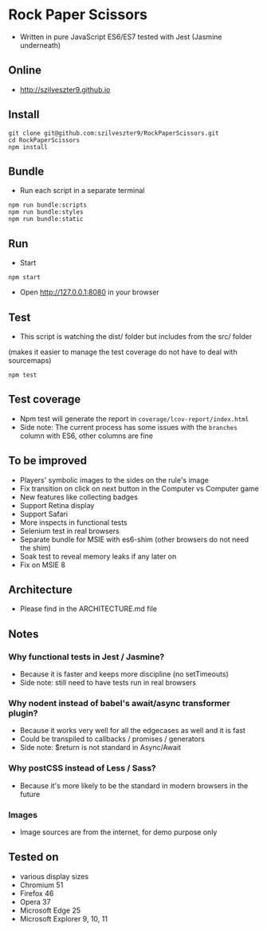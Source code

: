 # Rock Paper Scissors

* Written in pure JavaScript ES6/ES7 tested with Jest (Jasmine underneath)

## Online
* http://szilveszter9.github.io

## Install
```
git clone git@github.com:szilveszter9/RockPaperScissors.git
cd RockPaperScissors
npm install
```

## Bundle
* Run each script in a separate terminal
```
npm run bundle:scripts
npm run bundle:styles
npm run bundle:static
```

## Run
* Start
```
npm start
```
* Open http://127.0.0.1:8080 in your browser

## Test
* This script is watching the dist/ folder but includes from the src/ folder

(makes it easier to manage the test coverage do not have to deal with sourcemaps)
```
npm test
```
## Test coverage
* Npm test will generate the report in `coverage/lcov-report/index.html`
* Side note: The current process has some issues with the `branches` column with ES6, other columns are fine

## To be improved
* Players' symbolic images to the sides on the rule's image
* Fix transition on click on next button in the Computer vs Computer game
* New features like collecting badges
* Support Retina display
* Support Safari
* More inspects in functional tests
* Selenium test in real browsers
* Separate bundle for MSIE with es6-shim (other browsers do not need the shim)
* Soak test to reveal memory leaks if any later on
* Fix on MSIE 8

## Architecture
* Please find in the ARCHITECTURE.md file

## Notes

### Why functional tests in Jest / Jasmine?
* Because it is faster and keeps more discipline (no setTimeouts)
* Side note: still need to have tests run in real browsers

### Why nodent instead of babel's await/async transformer plugin?
* Because it works very well for all the edgecases as well and it is fast
* Could be transpiled to callbacks / promises / generators
* Side note: $return is not standard in Async/Await

### Why postCSS instead of Less / Sass?
* Because it's more likely to be the standard in modern browsers in the future

### Images
* Image sources are from the internet, for demo purpose only

## Tested on
* various display sizes
* Chromium 51
* Firefox 46
* Opera 37
* Microsoft Edge 25
* Microsoft Explorer 9, 10, 11
